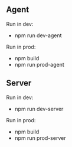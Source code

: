 ## Agent

Run in dev:

- npm run dev-agent

Run in prod:

- npm build
- npm run prod-agent

## Server

Run in dev:

- npm run dev-server

Run in prod:

- npm build
- npm run prod-server
